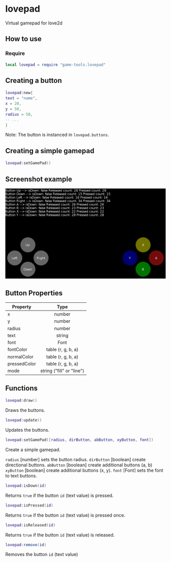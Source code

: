# lovepad

Virtual gamepad for love2d

## How to use

### Require

```lua
local lovepad = require "game-tools.lovepad"
```


## Creating a button

```lua
lovepad:new{
text = "name",
x = 20,
y = 50,
radius = 50,
-- ...
}
```
Note: The button is instanced in `lovepad.buttons`.

## Creating a simple gamepad

```lua
lovepad:setGamePad()
```

## Screenshot example

![screenshot](https://raw.githubusercontent.com/DeybisMelendez/game-tools/master/lovepad.png)

## Button Properties

| Property | Type   |
|-----------|:------:|
|     x     | number |
|     y     | number |
|   radius  | number |
|    text   | string |
|   font    | Font   |
|fontColor  | table {r, g, b, a} |
|normalColor| table {r, g, b, a} |
|pressedColor| table {r, g, b, a} |
|    mode     | string ("fill" or "line") |

## Functions

```lua
lovepad:draw()
```
Draws the buttons.

```lua
lovepad:update()
```
Updates the buttons.

```lua
lovepad:setGamePad([radius, dirButton, abButton, xyButton, font])
```
Create a simple gamepad.

`radius` [number] sets the button radius.
`dirButton` [boolean] create directional buttons.
`abButton` [boolean] create additional buttons (a, b)
`xyButton` [boolean] create additional buttons (x, y).
`font` [Font] sets the font to text buttons.

```lua
lovepad:isDown(id)
```
Returns `true` if the button `id` (text value) is pressed.

```lua
lovepad:isPressed(id)
```
Returns `true` if the button `id` (text value) is pressed once.

```lua
lovepad:isReleased(id)
```
Returns `true` if the button `id` (text value) is released.

```lua
lovepad:remove(id)
```
Removes the button `id` (text value)
